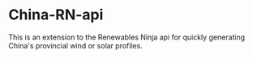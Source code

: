 # China-RN-api
This is an extension to the Renewables Ninja api for quickly generating China's provincial wind or solar profiles.
